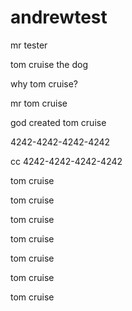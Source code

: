 # andrewtest
mr tester

tom cruise the dog

why tom cruise?

mr tom cruise

god created tom cruise

4242-4242-4242-4242

cc 4242-4242-4242-4242

tom cruise

tom cruise

tom cruise

tom cruise

tom cruise

tom cruise

tom cruise
